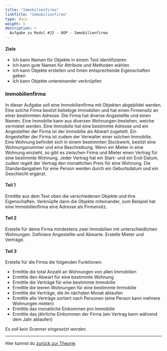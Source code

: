 ```yaml
---
title: "Immobilienfirma"
linkTitle: "Immobilienfirma"
type: docs
weight: 5
description: >
  Aufgabe zu Modul #J2 - OOP - Immobilienfirma
---
```


#### Ziele

- Ich kann Namen für Objekte in einem Text identifizieren
- Ich kann gute Namen für Attribute und Methoden wählen
- Ich kann Objekte erstellen und ihnen entsprechende Eigenschaften geben
- Ich kann Objekte untereinander verknüpfen

### Immobilienfirma

In dieser Aufgabe soll eine Immobilienfirma mit Objekten abgebildet werden.
Eine solche Firma besitzt beliebige Immobilien und hat einen Firmensitz an einer bestimmten Adresse.
Die Firma hat diverse Angestellte und einen Namen.
Eine Immobilie kann aus diversen Wohnungen bestehen, welche vermietet werden.
Eine Immobilie hat eine bestimmte Adresse und ein Angestellter der Firma ist der Immobilie als Abwart zugeteilt.
Ein Angestellter der Firma ist zudem der Verwalter einer solchen Immobilie.
Eine Wohnung befindet sich in einem bestimmten Stockwerk, besitzt eine Wohnungsnummer und eine Beschreibung.
Wenn ein Mieter in eine Wohnung einzieht, so gibt es zwischen Firma und Mieter einen Vertrag für eine bestimmte Wohnung.
Jeder Vertrag hat ein Start- und ein End-Datum, zudem regelt der Vertrag den monatlichen Preis für eine Wohnung.
Die Standardangaben für eine Person werden durch ein Geburtsdatum und ein Geschlecht ergänzt.

#### Teil 1

Ermittle aus dem Text oben die verschiedenen Objekte und ihre Eigenschaften.
Verknüpfe dann die Objekte miteinander, zum Beispiel hat eine Immobilienfirma eine Adresse als Firmensitz.

#### Teil 2

Erstelle für deine Firma mindestens zwei Immobilien mit unterschiedlichen Wohnungen.
Definiere Angestellte und Abwarte. Erstelle Mieter und Verträge.

#### Teil 3

Erstelle für die Firma die folgenden Funktionen:

- Ermittle die total Anzahl an Wohnungen von allen Immobilien
- Ermittle den Abwart für eine bestimmte Wohnung
- Ermittle die Verträge für eine bestimmte Immobilie
- Ermittle die leeren Wohnungen für eine bestimmte Immobilie
- Ermittle die Verträge, die im nächsten Monat ablaufen
- Ermittle alle Verträge sortiert nach Personen (eine Person kann mehrere Wohnungen mieten)
- Ermittle das monatliche Einkommen pro Immobilie
- Ermittle das jährliche Einkommen der Firma (ein Vertrag kann während dem Jahr ablaufen)

_Es soll kein Scanner eingesetzt werden._

---

Hier kannst du [zurück zur Theorie](../../../../docs/java/j2-oop).
